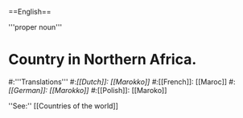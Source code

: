 ==English==

'''proper noun'''

# Country in Northern Africa.
#:'''Translations'''
#:*[[Dutch]]: [[Marokko]]
#:*[[French]]: [[Maroc]]
#:*[[German]]: [[Marokko]]
#:*[[Polish]]: [[Maroko]]

''See:'' [[Countries of the world]]